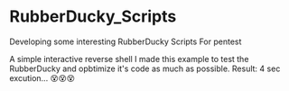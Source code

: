 # RubberDucky_Scripts
Developing some interesting RubberDucky Scripts For pentest

A simple interactive reverse shell
I made this example to test the RubberDucky and opbtimize it's code as much as possible.
Result: 4 sec excution...
😵😵😵
